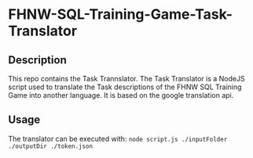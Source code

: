 # FHNW-SQL-Training-Game-Task-Translator

## Description
This repo contains the Task Trannslator. The Task Translator is a NodeJS script used to translate the Task descriptions of the FHNW SQL Training Game into another language.
It is based on the google translation api.

## Usage
The translator can be executed with: `node script.js ./inputFolder ./outputDir ./token.json`
